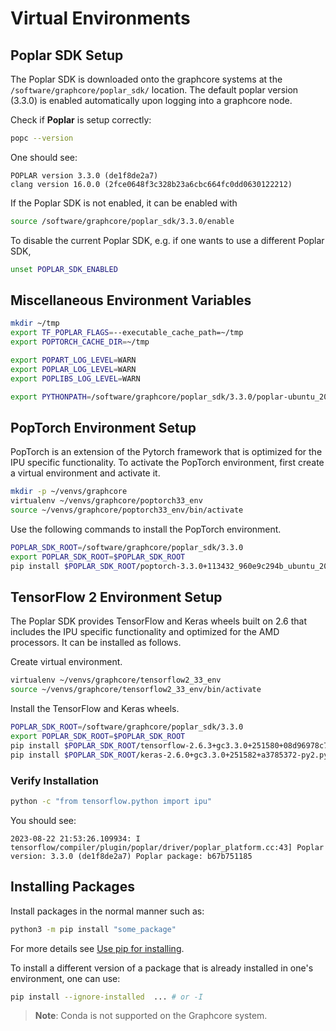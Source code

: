 # Virtual Environments

## Poplar SDK Setup

The Poplar SDK is downloaded onto the graphcore systems at the `/software/graphcore/poplar_sdk/` location. The default poplar
version (3.3.0) is enabled automatically upon logging into a graphcore node.

Check if **Poplar** is setup correctly:

```bash
popc --version
```

One should see:

```console
POPLAR version 3.3.0 (de1f8de2a7)
clang version 16.0.0 (2fce0648f3c328b23a6cbc664fc0dd0630122212)
```

If the Poplar SDK is not enabled, it can be enabled with
```bash
source /software/graphcore/poplar_sdk/3.3.0/enable
```

To disable the current Poplar SDK, e.g. if one wants to use a different Poplar SDK,

```bash
unset POPLAR_SDK_ENABLED
```

## Miscellaneous Environment Variables

```bash
mkdir ~/tmp
export TF_POPLAR_FLAGS=--executable_cache_path=~/tmp
export POPTORCH_CACHE_DIR=~/tmp

export POPART_LOG_LEVEL=WARN
export POPLAR_LOG_LEVEL=WARN
export POPLIBS_LOG_LEVEL=WARN

export PYTHONPATH=/software/graphcore/poplar_sdk/3.3.0/poplar-ubuntu_20_04-3.3.0+7857-b67b751185/python:$PYTHONPATH
```

## PopTorch Environment Setup

PopTorch is an extension of the Pytorch framework that is optimized for the IPU specific functionality. To activate the PopTorch environment, first create a virtual environment and activate it.

```bash
mkdir -p ~/venvs/graphcore
virtualenv ~/venvs/graphcore/poptorch33_env
source ~/venvs/graphcore/poptorch33_env/bin/activate
```

Use the following commands to install the PopTorch environment.

```bash
POPLAR_SDK_ROOT=/software/graphcore/poplar_sdk/3.3.0
export POPLAR_SDK_ROOT=$POPLAR_SDK_ROOT
pip install $POPLAR_SDK_ROOT/poptorch-3.3.0+113432_960e9c294b_ubuntu_20_04-cp38-cp38-linux_x86_64.whl
```

## TensorFlow 2 Environment Setup

The Poplar SDK provides TensorFlow and Keras wheels built on 2.6 that includes the IPU specific functionality and optimized for the AMD processors. It can be installed as follows.

Create virtual environment.

```bash
virtualenv ~/venvs/graphcore/tensorflow2_33_env
source ~/venvs/graphcore/tensorflow2_33_env/bin/activate
```

Install the TensorFlow and Keras wheels.

```bash
POPLAR_SDK_ROOT=/software/graphcore/poplar_sdk/3.3.0
export POPLAR_SDK_ROOT=$POPLAR_SDK_ROOT
pip install $POPLAR_SDK_ROOT/tensorflow-2.6.3+gc3.3.0+251580+08d96978c7f+amd_znver1-cp38-cp38-linux_x86_64.whl
pip install $POPLAR_SDK_ROOT/keras-2.6.0+gc3.3.0+251582+a3785372-py2.py3-none-any.whl
```

### Verify Installation

```bash
python -c "from tensorflow.python import ipu"
```

You should see:

```console
2023-08-22 21:53:26.109934: I tensorflow/compiler/plugin/poplar/driver/poplar_platform.cc:43] Poplar version: 3.3.0 (de1f8de2a7) Poplar package: b67b751185
```

## Installing Packages

Install packages in the normal manner such as:

```bash
python3 -m pip install "some_package"
```

For more details see [Use pip for installing](https://packaging.python.org/en/latest/tutorials/installing-packages/#use-pip-for-installing).

To install a different version of a package that is already installed in one's environment, one can use:

```bash
pip install --ignore-installed  ... # or -I
```

> **Note**: Conda is not supported on the Graphcore system.
